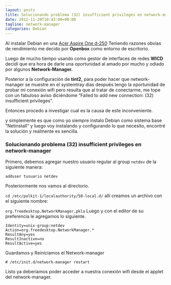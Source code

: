 ```yaml
---
layout: posts
title: Solucionando problema (32) insufficient privileges en network-manager
date: 2012-11-20T10:43:00+00:00
tagline: network-manager
categories: Debian
---
```


Al instalar Debian en una [Acer Aspire One d-250](https://en.wikipedia.org/wiki/Acer_Aspire_One) Teniendo razones obvias de rendimiento me decido por **Openbox** como entorno de escritorio.

Luego de mucho tiempo usando como gestor de interfaces de redes **WICD** decidí que era hora de darle una oportunidad al amado por mucho y odiado por algunos **Network-Manager.**

Posterior a la configuración de **tint2,** para poder hacer que network-manager se muestre en el systemtray días después tengo la oportunidad de probar mi conexión wifi pero resulta que al tratar de conectarme, me tope con un fabuloso aviso diciéndome “Failed to add new connection: (32) insufficient privileges”.

Entonces procedo a investigar cual es la causa de este inconveniente.

y simplemente es que como yo siempre instalo Debian como sistema base "Netinstall" y luego voy instalando y configurando lo que necesito, encontré la solución y realmente es sencilla.

### Solucionando problema (32) insufficient privileges en network-manager

Primero, debemos agregar nuestro usuario regular al group `netdev` de la siguiente manera:

`adduser tusuario netdev`

Posteriormente nos vamos al directorio.

`cd /etc/polkit-1/localauthority/50-local.d/`
allí creamos un archivo con el siguiente nombre:

`org.freedesktop.NetworkManager.pkla`
Luego y con el editor de su preferencia le agregamos lo siguiente.

```console
Identity=unix-group:netdev
Action=org.freedesktop.NetworkManager.*
ResultAny=yes
ResultInactive=no
ResultActive=yes
```

Guardamos y Reiniciamos el Network-manager

```console
# /etc/init.d/network-manager restart
```

Listo ya deberíamos poder acceder a nuestra conexión wifi desde el applet del network-manager.
